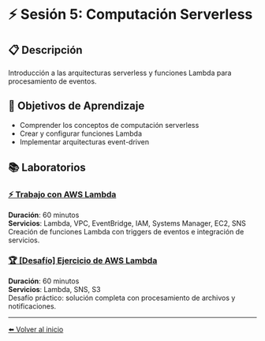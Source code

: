 # ⚡ Sesión 5: Computación Serverless

## 📋 Descripción
Introducción a las arquitecturas serverless y funciones Lambda para procesamiento de eventos.

## 🎯 Objetivos de Aprendizaje
- Comprender los conceptos de computación serverless
- Crear y configurar funciones Lambda
- Implementar arquitecturas event-driven

## 📚 Laboratorios

### [⚡ Trabajo con AWS Lambda](./trabajo-con-aws-lambda/)
**Duración**: 60 minutos  
**Servicios**: Lambda, VPC, EventBridge, IAM, Systems Manager, EC2, SNS  
Creación de funciones Lambda con triggers de eventos e integración de servicios.

### [🏆 [Desafío] Ejercicio de AWS Lambda](./desafio-ejercicio-de-aws-lambda/)
**Duración**: 60 minutos  
**Servicios**: Lambda, SNS, S3  
Desafío práctico: solución completa con procesamiento de archivos y notificaciones.

---

[⬅️ Volver al inicio](../README.md)

